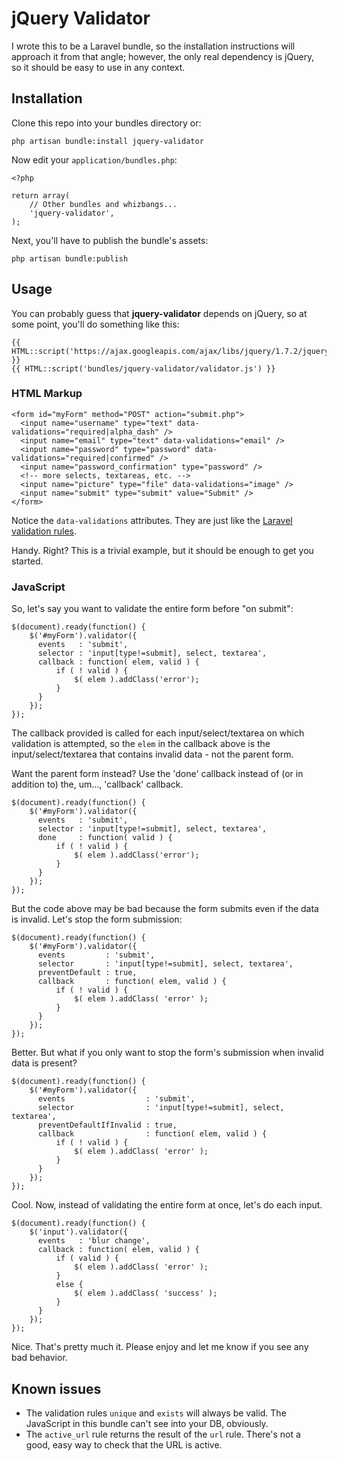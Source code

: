 # jQuery Validator

I wrote this to be a Laravel bundle, so the installation instructions will approach it from that angle; however, the only real dependency is jQuery, so it should be easy to use in any context.

## Installation

Clone this repo into your bundles directory or:

```
php artisan bundle:install jquery-validator
```

Now edit your ```application/bundles.php```:

```
<?php

return array(
    // Other bundles and whizbangs...
    'jquery-validator',
);
```

Next, you'll have to publish the bundle's assets:

```
php artisan bundle:publish
```

## Usage

You can probably guess that **jquery-validator** depends on jQuery, so at some point, you'll do something like this:

```
{{ HTML::script('https://ajax.googleapis.com/ajax/libs/jquery/1.7.2/jquery.min.js') }}
{{ HTML::script('bundles/jquery-validator/validator.js') }}
```

### HTML Markup

```
<form id="myForm" method="POST" action="submit.php">
  <input name="username" type="text" data-validations="required|alpha_dash" />
  <input name="email" type="text" data-validations="email" />
  <input name="password" type="password" data-validations="required|confirmed" />
  <input name="password_confirmation" type="password" />
  <!-- more selects, textareas, etc. -->
  <input name="picture" type="file" data-validations="image" />
  <input name="submit" type="submit" value="Submit" />
</form>
```

Notice the ```data-validations``` attributes. They are just like the [Laravel validation rules](http://laravel.com/docs/validation#validation-rules).

Handy. Right? This is a trivial example, but it should be enough to get you started.

### JavaScript

So, let's say you want to validate the entire form before "on submit":

```
$(document).ready(function() {
    $('#myForm').validator({
      events   : 'submit',
      selector : 'input[type!=submit], select, textarea',
      callback : function( elem, valid ) {
          if ( ! valid ) {
              $( elem ).addClass('error');
          }
      }
    });
});
```

The callback provided is called for each input/select/textarea on which validation is attempted, so the ```elem``` in the callback above is the input/select/textarea that contains invalid data - not the parent form.

Want the parent form instead? Use the 'done' callback instead of (or in addition to) the, um..., 'callback' callback.

```
$(document).ready(function() {
    $('#myForm').validator({
      events   : 'submit',
      selector : 'input[type!=submit], select, textarea',
      done     : function( valid ) {
          if ( ! valid ) {
              $( elem ).addClass('error');
          }
      }
    });
});
```

But the code above may be bad because the form submits even if the data is invalid. Let's stop the form submission:

```
$(document).ready(function() {
    $('#myForm').validator({
      events         : 'submit',
      selector       : 'input[type!=submit], select, textarea',
      preventDefault : true,
      callback       : function( elem, valid ) {
          if ( ! valid ) {
              $( elem ).addClass( 'error' );
          }
      }
    });
});
```

Better. But what if you only want to stop the form's submission when invalid data is present?

```
$(document).ready(function() {
    $('#myForm').validator({
      events                  : 'submit',
      selector                : 'input[type!=submit], select, textarea',
      preventDefaultIfInvalid : true,
      callback                : function( elem, valid ) {
          if ( ! valid ) {
              $( elem ).addClass( 'error' );
          }
      }
    });
});
```

Cool. Now, instead of validating the entire form at once, let's do each input.

```
$(document).ready(function() {
    $('input').validator({
      events   : 'blur change',
      callback : function( elem, valid ) {
          if ( valid ) {
              $( elem ).addClass( 'error' );
          }
          else {
              $( elem ).addClass( 'success' );
          }
      }
    });
});
```

Nice. That's pretty much it. Please enjoy and let me know if you see any bad behavior.

## Known issues

- The validation rules ```unique``` and ```exists``` will always be valid. The JavaScript in this bundle can't see into your DB, obviously.
- The ```active_url``` rule returns the result of the ```url``` rule. There's not a good, easy way to check that the URL is active.
